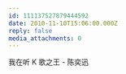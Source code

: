```yaml
---
id: 111137527879444592
date: 2010-11-10T15:06:00.000Z
reply: false
media_attachments: 0
---
```


我在听 K 歌之王 - 陈奕迅 ​​​​

